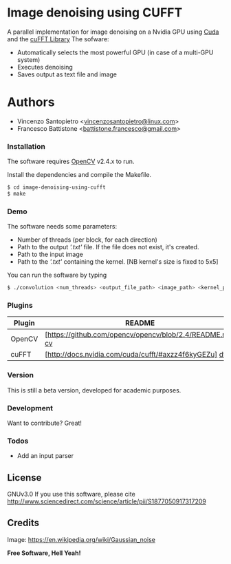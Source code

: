 # Image denoising using CUFFT

A parallel implementation for image denoising on a Nvidia GPU using [Cuda][cu] and the [cuFFT Library][df1]
The sofware:
  - Automatically selects the most powerful GPU (in case of a multi-GPU system)
  - Executes denoising
  - Saves output as text file and image

# Authors

  - Vincenzo Santopietro <<vincenzosantopietro@linux.com>>
  - Francesco Battistone <<battistone.francesco@gmail.com>>

### Installation
The software requires [OpenCV](http://opencv.org/opencv-v2-4-2-released.html) v2.4.x to run.

Install the dependencies and compile the Makefile.

```sh
$ cd image-denoising-using-cufft
$ make
```
### Demo 
The software needs some parameters: 
  - Number of threads (per block, for each direction)
  - Path to the output *'.txt'* file. If the file does not exist, it's created.
  - Path to the input image
  - Path to the *'.txt'* containing the kernel. [NB kernel's size is fixed to 5x5]
 
You can run the software by typing
```sh
$ ./convolution <num_threads> <output_file_path> <image_path> <kernel_path>
```

### Plugins

| Plugin | README |
| ------ | ------ |
| OpenCV | [https://github.com/opencv/opencv/blob/2.4/README.md] [cv] |
| cuFFT | [http://docs.nvidia.com/cuda/cufft/#axzz4f6kyGEZu] [df1] |

### Version

This is still a beta version, developed for academic purposes.

### Development

Want to contribute? Great!


### Todos

 - Add an input parser 

License
----

GNUv3.0
If you use this software, please cite http://www.sciencedirect.com/science/article/pii/S1877050917317209

Credits
-----
Image: https://en.wikipedia.org/wiki/Gaussian_noise 

**Free Software, Hell Yeah!**

[//]: # (These are reference links used in the body of this note and get stripped out when the markdown processor does its job. There is no need to format nicely because it shouldn't be seen. Thanks SO - http://stackoverflow.com/questions/4823468/store-comments-in-markdown-syntax)


   [cu]: <https://developer.nvidia.com/cuda-zone>
   [df1]: <https://developer.nvidia.com/cufft>
   [cv]: <http://opencv.org/opencv-v2-4-2-released.html>
   >
